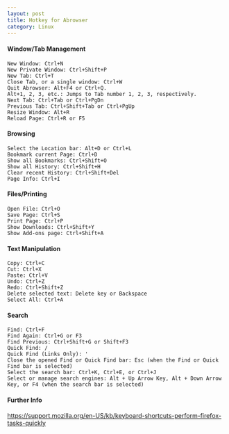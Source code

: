 ```yaml
---
layout: post
title: Hotkey for Abrowser
category: Linux
---
```


#### Window/Tab Management

    New Window: Ctrl+N
    New Private Window: Ctrl+Shift+P
    New Tab: Ctrl+T
    Close Tab, or a single window: Ctrl+W
    Quit Abrowser: Alt+F4 or Ctrl+Q.
    Alt+1, 2, 3, etc.: Jumps to Tab number 1, 2, 3, respectively.
    Next Tab: Ctrl+Tab or Ctrl+PgDn
    Previous Tab: Ctrl+Shift+Tab or Ctrl+PgUp
    Resize Window: Alt+R
    Reload Page: Ctrl+R or F5

#### Browsing

    Select the Location bar: Alt+D or Ctrl+L
    Bookmark current Page: Ctrl+D
    Show all Bookmarks: Ctrl+Shift+O
    Show all History: Ctrl+Shift+H
    Clear recent History: Ctrl+Shift+Del
    Page Info: Ctrl+I

#### Files/Printing

    Open File: Ctrl+O
    Save Page: Ctrl+S
    Print Page: Ctrl+P
    Show Downloads: Ctrl+Shift+Y
    Show Add-ons page: Ctrl+Shift+A

#### Text Manipulation

    Copy: Ctrl+C
    Cut: Ctrl+X
    Paste: Ctrl+V
    Undo: Ctrl+Z
    Redo: Ctrl+Shift+Z
    Delete selected text: Delete key or Backspace
    Select All: Ctrl+A

#### Search

    Find: Ctrl+F
    Find Again: Ctrl+G or F3
    Find Previous: Ctrl+Shift+G or Shift+F3
    Quick Find: /
    Quick Find (Links Only): '
    Close the opened Find or Quick Find bar: Esc (when the Find or Quick Find bar is selected)
    Select the search bar: Ctrl+K, Ctrl+E, or Ctrl+J
    Select or manage search engines: Alt + Up Arrow Key, Alt + Down Arrow Key, or F4 (when the search bar is selected)

#### Further Info

https://support.mozilla.org/en-US/kb/keyboard-shortcuts-perform-firefox-tasks-quickly
